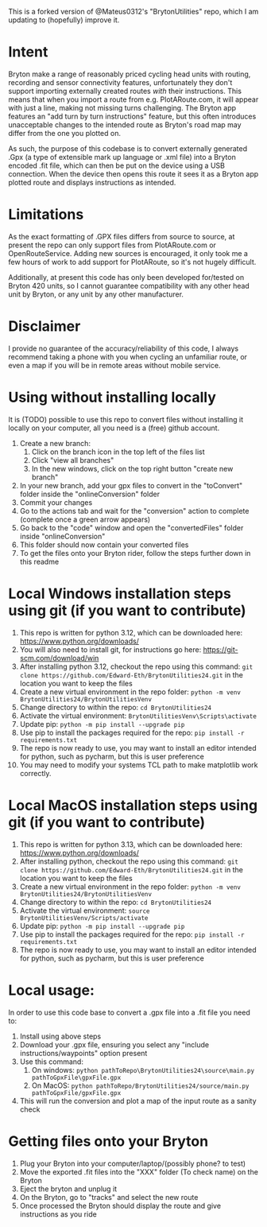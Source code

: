 This is a forked version of @Mateus0312's "BrytonUtilities" repo, which I am updating to (hopefully) improve it.

# Intent
Bryton make a range of reasonably priced cycling head units with routing, recording and sensor connectivity features, unfortunately they don't support importing externally created routes *with* their instructions. This means that when you import a route from e.g. PlotARoute.com, it will appear with just a line, making not missing turns challenging. The Bryton app features an "add turn by turn instructions" feature, but this often introduces unacceptable changes to the intended route as Bryton's road map may differ from the one you plotted on.

As such, the purpose of this codebase is to convert externally generated .Gpx (a type of extensible mark up language or .xml file) into a Bryton encoded .fit file, which can then be put on the device using a USB connection. When the device then opens this route it sees it as a Bryton app plotted route and displays instructions as intended.

# Limitations
As the exact formatting of .GPX files differs from source to source, at present the repo can only support files from PlotARoute.com or OpenRouteService. Adding new sources is encouraged, it only took me a few hours of work to add support for PlotARoute, so it's not hugely difficult.

Additionally, at present this code has only been developed for/tested on Bryton 420 units, so I cannot guarantee compatibility with any other head unit by Bryton, or any unit by any other manufacturer.

# Disclaimer
I provide no guarantee of the accuracy/reliability of this code, I always recommend taking a phone with you when cycling an unfamiliar route, or even a map if you will be in remote areas without mobile service.

# Using without installing locally
It is (TODO) possible to use this repo to convert files without installing it locally on your computer, all you need is a (free) github account.
1. Create a new branch:
    1. Click on the branch icon in the top left of the files list
    2. Click "view all branches"
    3. In the new windows, click on the top right button "create new branch"
2. In your new branch, add your gpx files to convert in the "toConvert" folder inside the "onlineConversion" folder
3. Commit your changes
4. Go to the actions tab and wait for the  "conversion" action to complete (complete once a green arrow appears)
5. Go back to the "code" window and open the "convertedFiles" folder inside "onlineConversion"
6. This folder should now contain your converted files
7. To get the files onto your Bryton rider, follow the steps further down in this readme

# Local Windows installation steps using git (if you want to contribute)
1. This repo is written for python 3.12, which can be downloaded here: https://www.python.org/downloads/
2. You will also need to install git, for instructions go here: https://git-scm.com/download/win
3. After installing python 3.12, checkout the repo using this command: `git clone https://github.com/Edward-Eth/BrytonUtilities24.git` in the location you want to keep the files
4. Create a new virtual environment in the repo folder: `python -m venv BrytonUtilities24/BrytonUtilitiesVenv`
5. Change directory to within the repo: `cd BrytonUtilities24`
6. Activate the virtual environment: `BrytonUtilitiesVenv\Scripts\activate`
7. Update pip: `python -m pip install --upgrade pip`
8. Use pip to install the packages required for the repo: `pip install -r requirements.txt`
9. The repo is now ready to use, you may want to install an editor intended for python, such as pycharm, but this is user preference
10. You may need to modify your systems TCL path to make matplotlib work correctly.

# Local MacOS installation steps using git (if you want to contribute)
1. This repo is written for python 3.13, which can be downloaded here: https://www.python.org/downloads/
2. After installing python, checkout the repo using this command: `git clone https://github.com/Edward-Eth/BrytonUtilities24.git` in the location you want to keep the files
4. Create a new virtual environment in the repo folder: `python -m venv BrytonUtilities24/BrytonUtilitiesVenv`
5. Change directory to within the repo: `cd BrytonUtilities24`
6. Activate the virtual environment: `source BrytonUtilitiesVenv/Scripts/activate`
7. Update pip: `python -m pip install --upgrade pip`
8. Use pip to install the packages required for the repo: `pip install -r requirements.txt`
9. The repo is now ready to use, you may want to install an editor intended for python, such as pycharm, but this is user preference

# Local usage:
In order to use this code base to convert a .gpx file into a .fit file you need to:
1. Install using above steps
2. Download your .gpx file, ensuring you select any "include instructions/waypoints" option present
3. Use this command:
   1. On windows: `python pathToRepo\BrytonUtilities24\source\main.py pathToGpxFile\gpxFile.gpx`
   2. On MacOS: `python pathToRepo/BrytonUtilities24/source/main.py pathToGpxFile/gpxFile.gpx`
4. This will run the conversion and plot a map of the input route as a sanity check

# Getting files onto your Bryton
1. Plug your Bryton into your computer/laptop/(possibly phone? to test)
2. Move the exported .fit files into the "XXX" folder (To check name) on the Bryton
3. Eject the bryton and unplug it
4. On the Bryton, go to "tracks" and select the new route
5. Once processed the Bryton should display the route and give instructions as you ride
